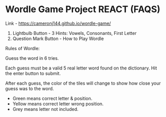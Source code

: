 # Wordle Game Project REACT (FAQS)
Link - https://cameronj144.github.io/wordle-game/
1. Lightbulb Button - 3 Hints: Vowels, Consonants, First Letter
2. Question Mark Button - How to Play Wordle
   
Rules of Wordle: 

Guess the word in 6 tries.

Each guess must be a valid 5 real letter word found on the dictionary. Hit the enter button to submit.

After each guess, the color of the tiles will change to show how close your guess was to the word.
- Green means correct letter & position.
- Yellow means correct letter wrong position.
- Grey means letter not included.
